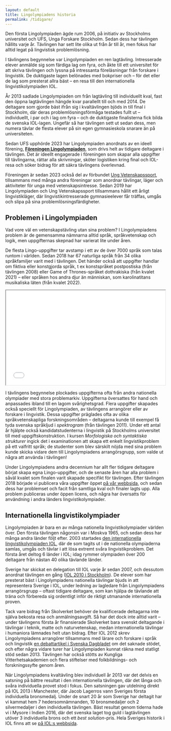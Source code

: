 ```yaml
---
layout: default
title: Lingolympiadens historia
permalink: /tidigare/
---
```


Den första Lingolympiaden ägde rum 2006, på initiativ av Stockholms universitet och UFS, Unga Forskare Stockholm. Sedan dess har tävlingen hållits varje år. Tävlingen har sett lite olika ut från år till år, men fokus har alltid legat på lingvistisk problemlösning.

I tävlingens begynnelse var Lingolympiaden en ren lagtävling. Intresserade elever anmälde sig som färdiga lag om fyra, och åkte till ett universitet för att skriva tävlingen och lyssna på intressanta föreläsningar från forskare i lingvistik. De duktigaste lagen belönades med bokpriser och – för det eller de lag som presterat allra bäst – en resa till den internationella lingvistikolympiaden IOL.

År 2013 sadlade Lingolympiaden om från lagtävling till individuellt kval, fast den öppna lagtävlingen hängde kvar parallellt till och med 2014. De deltagare som gjorde bäst ifrån sig i kvaltävlingen bjöds in till final i Stockholm, där deras problemlösningsförmåga testades fullt ut – individuellt, i par och i lag om fyra – och de duktigaste finalisterna fick bilda de svenska IOL-lagen. Ungefär så har tävlingen sett ut sedan dess, men numera tävlar de flesta elever på sin egen gymnasieskola snarare än på universiteten.

Sedan UFS upphörde 2023 har Lingolympiaden anordnats av en ideell förening, [**Föreningen Lingolympiaden**](https://ebas.ungvetenskapssport.se/forening/lingolympiaden), som drivs helt av tidigare deltagare i tävlingen. Det är ideellt engagerade i föreningen som skapar alla uppgifter till tävlingarna, rättar alla skrivningar, sköter logistiken kring final och IOL-resa och söker bidrag för att säkra tävlingens överlevnad.

Föreningen är sedan 2023 också del av förbundet [Ung Vetenskapssport](https://ungvetenskapssport.se/), tillsammans med många andra föreningar som anordnar tävlingar, läger och aktiviteter för unga med vetenskapsintresse. Sedan 2019 har Lingolympiaden och Ung Vetenskapssport tillsammans hållit ett årligt lingvistikläger, där lingvistikintresserade gymnasieelever får träffas, umgås och slipa på sina problemlösningsfärdigheter. 

## Problemen i Lingolympiaden

Vad vore väl en vetenskapstävling utan sina problem? I Lingolympiadens problem är de gemensamma nämnarna alltid språk, språkvetenskap och logik, men uppgifternas skepnad har varierat lite under åren.

De flesta Lingo-uppgifter tar avstamp i ett av de över 7000 språk som talas runtom i världen. Sedan 2018 har 67 naturliga språk från 34 olika språkfamiljer varit med i tävlingen. 
Det händer också att uppgifter handlar om fiktiva eller konstgjorda språk, t ex konstspråket postpostiska (från tävlingen 2008) eller Game of Thrones-språket dothrakiska (från kvalet 2021) – eller språken hos andra djur än människan, som karolinatitans musikaliska läten (från kvalet 2022).

<iframe src="/maps/lingosprak.html" height="300px" width="100%"></iframe>

I tävlingens begynnelse plockades uppgifterna ofta från andra nationella olympiader med stora problemarkiv. Uppgifterna översattes för hand och anpassades ibland till en lagom svårighetsgrad. Flera uppgifter skapades också speciellt för Lingolympiaden, av tävlingens arrangörer eller av forskare i lingvistik. Dessa uppgifter präglades ofta av olika språkvetenskapliga forskningsområden – deltagarna kunde till exempel få tyda svenska språkljud i *spektrogram* (från tävlingen 2011). 
Under ett antal år hjälpte också kandidatstudenterna i lingvistik på Stockholms universitet till med uppgiftskonstruktion. I kursen *Morfologiska och syntaktiska strukturer* ingick det i examinationen att skapa ett enkelt lingvistikproblem på ett valfritt språk; de studenter som blev särskilt nöjda med sina problem kunde skicka vidare dem till Lingolympiadens arrangörsgrupp, som valde ut några att använda i tävlingen!

Under Lingolympiadens andra decennium har allt fler tidigare deltagare börjat skapa egna Lingo-uppgifter, och de senaste åren har alla problem i såväl kvalet som finalen varit skapade specifikt för tävlingen. Efter tävlingen 2018 började vi publicera våra uppgifter öppet [på vår webbsida](https://www.lingolympiad.org/ovning/), och sedan dess har problemset och facit från samtliga kval och finaler lagts upp. Alla problem publiceras under öppen licens, och några har översatts för användning i andra länders lingvistikolympiader.

## Internationella lingvistikolympiader

Lingolympiaden är bara en av många nationella lingvistikolympiader världen över. Den första tävlingen någonsin var i Moskva 1965, och sedan dess har många andra länder följt efter. 2003 startades [den internationella lingvistikolympiaden IOL](https://ioling.org/history/), där de som tagits ut i de nationella olympiaderna samlas, umgås och tävlar i att lösa extremt svåra lingvistikproblem. Det första året deltog 6 länder i IOL; idag rymmer olympiaden över 200 deltagare från nästan 40 olika tävlande länder.

Sverige har skickat en delegation till IOL varje år sedan 2007, och dessutom anordnat tävlingen en gång ([IOL 2010 i Stockholm](https://ioling.org/2010/)). De elever som har presterat bäst i Lingolympiadens nationella tävlingar bjuds in att representera Sverige i IOL, under ledning av lagledare från Lingolympiadens arrangörsgrupp – oftast tidigare deltagare, som kan hjälpa de tävlande att träna och förbereda sig ordentligt inför de riktigt utmanande internationella proven.

Tack vare bidrag från Skolverket behöver de kvalificerade deltagarna inte själva bekosta resa och anmälningsavgift. Så har det dock inte alltid varit – under tävlingens första år finansierade Skolverket bara svenskt deltagande i tävlingar i teknik, matte och naturvetenskap, medan internationella tävlingar i humaniora lämnades helt utan bidrag. 
Efter IOL 2012 skrev Lingolympiadens arrangörer tillsammans med lärare och forskare i språk och lingvistik [en debattartikel i Svenska Dagbladet](https://www.svd.se/a/286764d3-f649-37a9-b0b3-3b5a9c1273d9/varfor-inget-stod-till-internationella-spraktavlingar) om det saknade stödet, och efter några vidare turer har Lingolympiaden kunnat räkna med statligt stöd sedan 2013. Tävlingen har också stötts av Kungliga Vitterhetsakademien och flera stiftelser med folkbildnings- och forskningssyfte genom åren.

När Lingolympiadens kvaltävling blev individuell år 2013 var det delvis en satsning på bättre resultat i den internationella tävlingen, där det långa och svåra individuella provet stod i fokus. Den satsningen gav utdelning direkt på IOL 2013 i Manchester, där Jacob Lagerros vann Sveriges första individuella bronsmedalj.
Under de snart 20 år som Sverige har deltagit har vi kammat hem 7 hedersomnämnanden, 10 bronsmedaljer och 2 silvermedaljer i den individuella tävlingen. Bäst resultat genom tiderna hade vi i Mysore i Indien 2016, där det svenska laget tog guld i lagtävlingen utöver 3 individuella brons och ett *best solution*-pris. Hela Sveriges historik i IOL finns att se [på IOL:s webbsida](https://ioling.org/results/SWE).